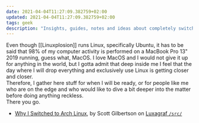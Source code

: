 ```yaml
---
date: 2021-04-04T11:27:09.382759+02:00
updated: 2021-04-04T11:27:09.382759+02:00
tags: geek
description: "Insights, guides, notes and ideas about completely switching to Linux."
---
```

Even though [[Linuxplosion]] runs Linux, specifically Ubuntu, it has to be said that 98% of my computer activity is performed on a MacBook Pro 13" 2019 running, guess what, MacOS. I love MacOS and I would not give it up for anything in the world, but I gotta admit that deep inside me I feel that the day where I will drop everything and exclusively use Linux is getting closer and closer.  
Therefore, I gather here stuff for when I will be ready, or for people like me who are on the edge and who would like to dive a bit deeper into the matter before doing anything reckless.  
There you go.

- [Why I Switched to Arch Linux](https://luxagraf.net/src/why-i-switched-arch-linux "Why I Switched to Arch Linux"), by Scott Gilbertson on [Luxagraf `/src/`](https://luxagraf.net/src/ "/src/")